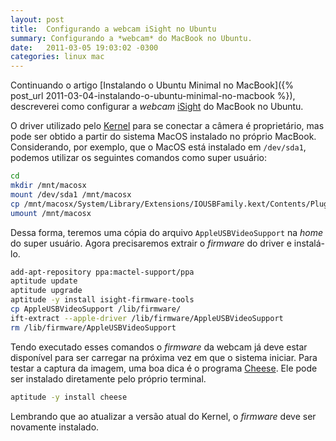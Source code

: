 ```yaml
---
layout: post
title:  Configurando a webcam iSight no Ubuntu
summary: Configurando a *webcam* do MacBook no Ubuntu.
date:   2011-03-05 19:03:02 -0300
categories: linux mac
---
```


Continuando o artigo [Instalando o Ubuntu Minimal no MacBook]({% post_url 2011-03-04-instalando-o-ubuntu-minimal-no-macbook %}), descreverei como configurar a *webcam* [iSight][isight] do MacBook no Ubuntu.

O driver utilizado pelo [Kernel][kernel] para se conectar a câmera é proprietário, mas pode ser obtido a partir do sistema MacOS instalado no próprio MacBook. Considerando, por exemplo, que o MacOS está instalado em `/dev/sda1`, podemos utilizar os seguintes comandos como super usuário:

~~~ sh
cd
mkdir /mnt/macosx
mount /dev/sda1 /mnt/macosx
cp /mnt/macosx/System/Library/Extensions/IOUSBFamily.kext/Contents/PlugIns/AppleUSBVideoSupport.kext/Contents/MacOS/AppleUSBVideoSupport .
umount /mnt/macosx
~~~

Dessa forma, teremos uma cópia do arquivo `AppleUSBVideoSupport` na *home* do super usuário. Agora precisaremos extrair o *firmware* do driver e instalá-lo.

~~~ sh
add-apt-repository ppa:mactel-support/ppa
aptitude update
aptitude upgrade
aptitude -y install isight-firmware-tools
cp AppleUSBVideoSupport /lib/firmware/
ift-extract --apple-driver /lib/firmware/AppleUSBVideoSupport
rm /lib/firmware/AppleUSBVideoSupport
~~~

Tendo executado esses comandos o *firmware* da webcam já deve estar disponível para ser carregar na próxima vez em que o sistema iniciar. Para testar a captura da imagem, uma boa dica é o programa [Cheese][cheese]. Ele pode ser instalado diretamente pelo próprio terminal.

~~~ sh
aptitude -y install cheese
~~~ 

Lembrando que ao atualizar a versão atual do Kernel, o *firmware* deve ser novamente instalado.

[isight]: http://en.wikipedia.org/wiki/ISight
[kernel]: http://www.kernel.org
[cheese]: http://projects.gnome.org/cheese
